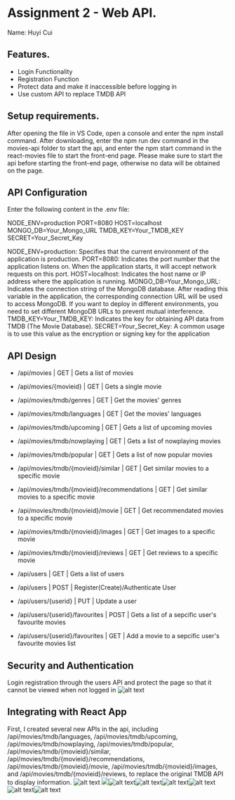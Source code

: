 # Assignment 2 - Web API.

Name: Huyi Cui

## Features.

 + Login Functionality
 + Registration Function
 + Protect data and make it inaccessible before logging in 
 + Use custom API to replace TMDB API

## Setup requirements.

After opening the file in VS Code, open a console and enter the npm install command. After downloading, enter the npm run dev command in the movies-api folder to start the api, and enter the npm start command in the react-movies file to start the front-end page. Please make sure to start the api before starting the front-end page, otherwise no data will be obtained on the page.

## API Configuration

Enter the following content in the .env file:

NODE_ENV=production
PORT=8080
HOST=localhost
MONGO_DB=Your_Mongo_URL
TMDB_KEY=Your_TMDB_KEY
SECRET=Your_Secret_Key

NODE_ENV=production: Specifies that the current environment of the application is production.
PORT=8080: Indicates the port number that the application listens on. When the application starts, it will accept network requests on this port.
HOST=localhost: Indicates the host name or IP address where the application is running.
MONGO_DB=Your_Mongo_URL: Indicates the connection string of the MongoDB database. After reading this variable in the application, the corresponding connection URL will be used to access MongoDB. If you want to deploy in different environments, you need to set different MongoDB URLs to prevent mutual interference.
TMDB_KEY=Your_TMDB_KEY: Indicates the key for obtaining API data from TMDB (The Movie Database).
SECRET=Your_Secret_Key: A common usage is to use this value as the encryption or signing key for the application

## API Design

- /api/movies | GET | Gets a list of movies 
- /api/movies/{movieid} | GET | Gets a single movie 
- /api/movies/tmdb/genres | GET | Get the movies' genres 
- /api/movies/tmdb/languages | GET | Get the movies' languages 
- /api/movies/tmdb/upcoming | GET | Gets a list of upcoming movies 
- /api/movies/tmdb/nowplaying | GET | Gets a list of nowplaying movies 
- /api/movies/tmdb/popular | GET | Gets a list of now popular movies 
- /api/movies/tmdb/{movieid}/similar | GET | Get similar movies to a specific movie 
- /api/movies/tmdb/{movieid}/recommendations | GET | Get similar movies to a specific movie 
- /api/movies/tmdb/{movieid}/movie | GET | Get recommendated movies to a specific movie 
- /api/movies/tmdb/{movieid}/images | GET | Get images to a specific movie 
- /api/movies/tmdb/{movieid}/reviews | GET | Get reviews to a specific movie 

- /api/users | GET | Gets a list of users 
- /api/users | POST | Register(Create)/Authenticate User
- /api/users/{userid} | PUT | Update a user
- /api/users/{userid}/favourites | POST | Gets a list of a sepcific user's favourite movies
- /api/users/{userid}/favourites | GET | Add a movie to a sepcific user's favourite movies list


## Security and Authentication
Login registration through the users API and protect the page so that it cannot be viewed when not logged in
![alt text](image-8.png)


## Integrating with React App

First, I created several new APIs in the api, including /api/movies/tmdb/languages, /api/movies/tmdb/upcoming, /api/movies/tmdb/nowplaying, /api/movies/tmdb/popular, /api/movies/tmdb/{movieid}/similar, /api/movies/tmdb/{movieid}/recommendations, /api/movies/tmdb/{movieid}/movie, /api/movies/tmdb/{movieid}/images, and /api/movies/tmdb/{movieid}/reviews, to replace the original TMDB API to display information.
![alt text](image-7.png)
![](image.png)![alt text](image-1.png)![alt text](image-2.png)![alt text](image-3.png)![alt text](image-4.png)![alt text](image-5.png)![alt text](image-6.png)

